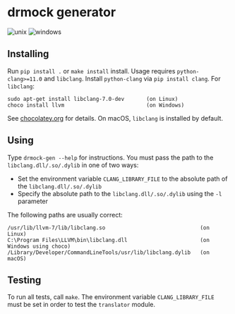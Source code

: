 <!--
SPDX-FileCopyrightText: 2021 Malte Kliemann, Ole Kliemann

SPDX-License-Identifier: GPL-3.0-or-later
-->

# drmock generator

![unix](https://github.com/DrCpp/drmock-gen/actions/workflows/unix.yml/badge.svg)
![windows](https://github.com/DrCpp/drmock-gen/actions/workflows/windows.yml/badge.svg)


## Installing

Run `pip install .` or `make install` install. Usage requires
`python-clang>=11.0` and `libclang`. Install `python-clang`
via `pip install clang`. For `libclang`:

```
sudo apt-get install libclang-7.0-dev       (on Linux)
choco install llvm                          (on Windows)
```

See [chocolatey.org](https://chocolatey.org) for details. On macOS, `libclang` is installed by default.


## Using

Type `drmock-gen --help` for instructions. You must pass the path to the `libclang.dll/.so/.dylib` in one of two ways:

- Set the environment variable `CLANG_LIBRARY_FILE` to the absolute path of the `libclang.dll/.so/.dylib`
- Specify the absolute path to the `libclang.dll/.so/.dylib` using the `-l` parameter

The following paths are usually correct:

```
/usr/lib/llvm-7/lib/libclang.so                              (on Linux)
C:\Program Files\LLVM\bin\libclang.dll                       (on Windows using choco)
/Library/Developer/CommandLineTools/usr/lib/libclang.dylib   (on macOS)
```


## Testing

To run all tests, call `make`. The environment variable
`CLANG_LIBRARY_FILE` must be set in order to test the `translator`
module.
